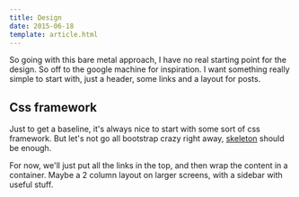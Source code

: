 ```yaml
---
title: Design
date: 2015-06-18
template: article.html
---
```

So going with this bare metal approach, I have no real starting point for the design. So off to the google machine for inspiration. I want something really simple to start with, just a header, some links and a layout for posts.
 
## Css framework
Just to get a baseline, it's always nice to start with some sort of css framework. But let's not go all bootstrap crazy right away, [skeleton](http://getskeleton.com/) should be enough.
 
For now, we'll just put all the links in the top, and then wrap the content in a container. Maybe a 2 column layout on larger screens, with a sidebar with useful stuff.